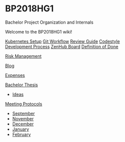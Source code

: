 # BP2018HG1
Bachelor Project Organization and Internals

Welcome to the BP2018HG1 wiki!


[Kubernetes Setup](contribution/Kubernetes-Setup.md)
[Git Workflow](contribution/Git-Workflow.md)
[Review Guide](contribution/reviews.md)
[Codestyle](contribution/linting.md)  
[Development Process](process/process-overview.md)
[ZenHub Board](https://app.zenhub.com/workspaces/christian-ity-5c6c00094c2d6a432f785fcf/)
[Definition of Done](dod.md)

[Risk Management](contribution/risk_management.md)

[Blog](contribution/blog.md)

[Expenses](contribution/expenses.md)

[Bachelor Thesis](thesis/thesis.md) 
  - [Ideas](thesis/ideas.md)  

[Meeting Protocols](Meeting-Protocols.md)  
  - [September](Meeting-Protocols.md#september)  
  - [November](Meeting-Protocols.md#november)  
  - [December](Meeting-Protocols.md#december)
  - [January](Meeting-Protocols.md#january)
  - [February](Meeting-Protocols.md#february)

